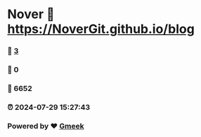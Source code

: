 # Nover :link: https://NoverGit.github.io/blog 
### :page_facing_up: [3](https://NoverGit.github.io/blog/tag.html) 
### :speech_balloon: 0 
### :hibiscus: 6652 
### :alarm_clock: 2024-07-29 15:27:43 
### Powered by :heart: [Gmeek](https://github.com/Meekdai/Gmeek)
